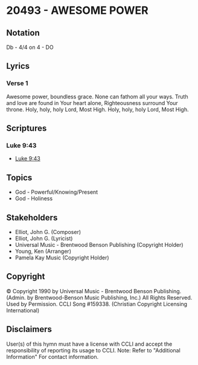 # 20493 - AWESOME POWER

## Notation

Db - 4/4 on 4 - DO

## Lyrics

### Verse 1

Awesome power, boundless grace. None can fathom all your ways. Truth and love are found in Your heart alone, Righteousness surround Your throne. Holy, holy, holy Lord, Most High. Holy, holy, holy Lord, Most High.


## Scriptures

### Luke 9:43

- [Luke 9:43](https://www.biblegateway.com/passage/?search=Luke%209%3A43)


## Topics

- God - Powerful/Knowing/Present
- God - Holiness

## Stakeholders

- Elliot, John G. (Composer)
- Elliot, John G. (Lyricist)
- Universal Music - Brentwood Benson Publishing (Copyright Holder)
- Young, Ken (Arranger)
- Pamela Kay Music (Copyright Holder)

## Copyright

© Copyright 1990 by Universal Music - Brentwood Benson Publishing. (Admin. by Brentwood-Benson Music Publishing, Inc.) All Rights Reserved. Used by Permission. CCLI Song #159338.
(Christian Copyright Licensing International)

## Disclaimers

User(s) of this hymn must have a license with CCLI and accept the responsibility of reporting its usage to CCLI.
Note: Refer to "Additional Information" For contact information.


